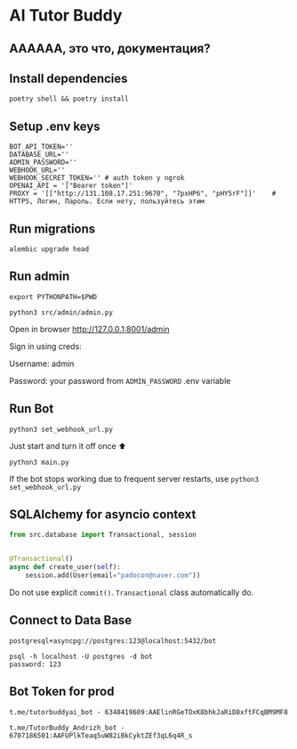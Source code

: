 # AI Tutor Buddy
## АААААА, это что, документация?
## Install dependencies

```
poetry shell && poetry install
```

## Setup .env keys

```
BOT_API_TOKEN=''
DATABASE_URL=''
ADMIN_PASSWORD=''
WEBHOOK_URL=''
WEBHOOK_SECRET_TOKEN='' # auth token у ngrok
OPENAI_API = '["Bearer token"]'
PROXY = '[["http://131.108.17.251:9670", "7pxHP6", "pHY5rF"]]'    # HTTPS, Логин, Пароль. Если нету, пользуйтесь этим
```

## Run migrations

```
alembic upgrade head
```

## Run admin

```
export PYTHONPATH=$PWD
```

```
python3 src/admin/admin.py
```

Open in browser http://127.0.0.1:8001/admin

Sign in using creds:

Username: admin

Password: your password from `ADMIN_PASSWORD` .env variable

## Run Bot

```
python3 set_webhook_url.py
```
Just start and turn it off once ⬆️
```
python3 main.py
```

If the bot stops working due to frequent server restarts, use ```python3 set_webhook_url.py```

## SQLAlchemy for asyncio context

```python
from src.database import Transactional, session


@Transactional()
async def create_user(self):
    session.add(User(email="padocon@naver.com"))
```

Do not use explicit `commit()`. `Transactional` class automatically do.

## Connect to Data Base
```
postgresql+asyncpg://postgres:123@localhost:5432/bot

psql -h localhost -U postgres -d bot
password: 123

```

## Bot Token for prod

```
t.me/tutorbuddyai_bot - 6348419609:AAElinRGeTOxK8bhkJaRiD8xftFCqBM9MF8

t.me/TutorBuddy_Andrizh_bot - 6707186501:AAFUPlkTeaq5uW82iBkCyktZEf3qL6q4R_s
```